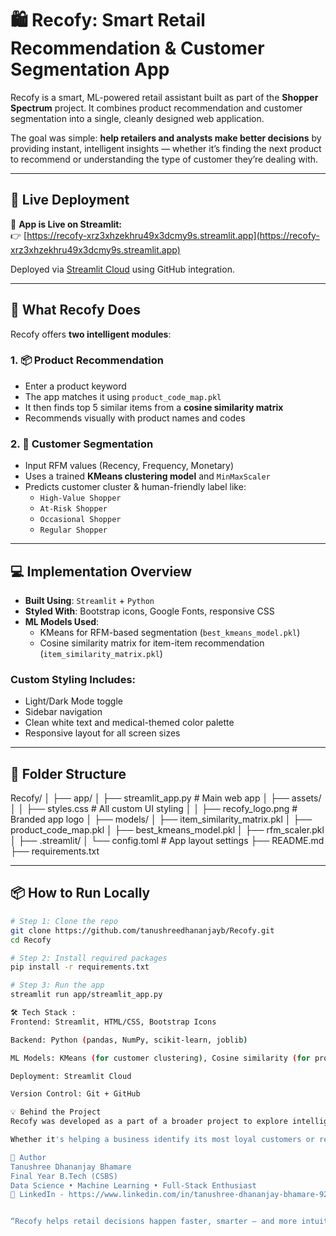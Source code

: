 # 🛍️ Recofy: Smart Retail Recommendation & Customer Segmentation App

Recofy is a smart, ML-powered retail assistant built as part of the **Shopper Spectrum** project. It combines product recommendation and customer segmentation into a single, cleanly designed web application.

The goal was simple: **help retailers and analysts make better decisions** by providing instant, intelligent insights — whether it’s finding the next product to recommend or understanding the type of customer they’re dealing with.

---

## 🔗 Live Deployment

🚀 **App is Live on Streamlit:**  
👉 [https://recofy-xrz3xhzekhru49x3dcmy9s.streamlit.app](https://recofy-xrz3xhzekhru49x3dcmy9s.streamlit.app)

Deployed via [Streamlit Cloud](https://streamlit.io/cloud) using GitHub integration.

---

## 🧠 What Recofy Does

Recofy offers **two intelligent modules**:

### 1. 📦 Product Recommendation  
- Enter a product keyword  
- The app matches it using `product_code_map.pkl`  
- It then finds top 5 similar items from a **cosine similarity matrix**  
- Recommends visually with product names and codes

### 2. 👤 Customer Segmentation  
- Input RFM values (Recency, Frequency, Monetary)  
- Uses a trained **KMeans clustering model** and `MinMaxScaler`  
- Predicts customer cluster & human-friendly label like:
  - `High-Value Shopper`
  - `At-Risk Shopper`
  - `Occasional Shopper`
  - `Regular Shopper`

---

## 💻 Implementation Overview

- **Built Using**: `Streamlit` + `Python`  
- **Styled With**: Bootstrap icons, Google Fonts, responsive CSS  
- **ML Models Used**:
  - KMeans for RFM-based segmentation (`best_kmeans_model.pkl`)
  - Cosine similarity matrix for item-item recommendation (`item_similarity_matrix.pkl`)

### Custom Styling Includes:
- Light/Dark Mode toggle  
- Sidebar navigation  
- Clean white text and medical-themed color palette  
- Responsive layout for all screen sizes

---

## 📁 Folder Structure

Recofy/
│
├── app/
│ ├── streamlit_app.py # Main web app
│ ├── assets/
│ │ ├── styles.css # All custom UI styling
│ │ ├── recofy_logo.png # Branded app logo
│
├── models/
│ ├── item_similarity_matrix.pkl
│ ├── product_code_map.pkl
│ ├── best_kmeans_model.pkl
│ ├── rfm_scaler.pkl
│
├── .streamlit/
│ └── config.toml # App layout settings
├── README.md
├── requirements.txt


---

## 📦 How to Run Locally

```bash
# Step 1: Clone the repo
git clone https://github.com/tanushreedhananjayb/Recofy.git
cd Recofy

# Step 2: Install required packages
pip install -r requirements.txt

# Step 3: Run the app
streamlit run app/streamlit_app.py

🛠 Tech Stack :
Frontend: Streamlit, HTML/CSS, Bootstrap Icons

Backend: Python (pandas, NumPy, scikit-learn, joblib)

ML Models: KMeans (for customer clustering), Cosine similarity (for product recommendation)

Deployment: Streamlit Cloud

Version Control: Git + GitHub

💡 Behind the Project
Recofy was developed as a part of a broader project to explore intelligent automation in retail analytics — using real-world data to make business insights more accessible and interactive.

Whether it's helping a business identify its most loyal customers or recommending the next best product to push, this app combines machine learning with simplicity.

👤 Author
Tanushree Dhananjay Bhamare
Final Year B.Tech (CSBS)
Data Science • Machine Learning • Full-Stack Enthusiast
🔗 LinkedIn - https://www.linkedin.com/in/tanushree-dhananjay-bhamare-9219b724b/


“Recofy helps retail decisions happen faster, smarter — and more intuitively. Built to be simple. Designed to be powerful.”
